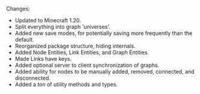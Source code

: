 Changes:

* Updated to Minecraft 1.20.
* Split everything into graph 'universes'.
* Added new save modes, for potentially saving more frequently than the default.
* Reorganized package structure, hiding internals.
* Added Node Entities, Link Entities, and Graph Entities.
* Made Links have keys.
* Added optional server to client synchronization of graphs.
* Added ability for nodes to be manually added, removed, connected, and disconnected.
* Added a *ton* of utility methods and types.
